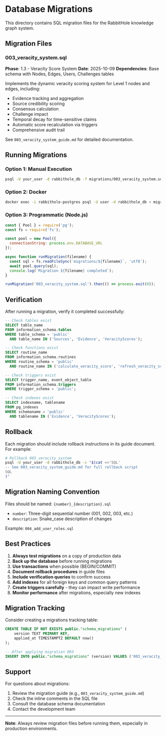 # Database Migrations

This directory contains SQL migration files for the RabbitHole knowledge graph system.

## Migration Files

### 003_veracity_system.sql
**Phase**: 1.3 - Veracity Score System
**Date**: 2025-10-09
**Dependencies**: Base schema with Nodes, Edges, Users, Challenges tables

Implements the dynamic veracity scoring system for Level 1 nodes and edges, including:
- Evidence tracking and aggregation
- Source credibility scoring
- Consensus calculation
- Challenge impact
- Temporal decay for time-sensitive claims
- Automatic score recalculation via triggers
- Comprehensive audit trail

See `003_veracity_system_guide.md` for detailed documentation.

## Running Migrations

### Option 1: Manual Execution
```bash
psql -U your_user -d rabbithole_db -f migrations/003_veracity_system.sql
```

### Option 2: Docker
```bash
docker exec -i rabbithole-postgres psql -U user -d rabbithole_db < migrations/003_veracity_system.sql
```

### Option 3: Programmatic (Node.js)
```javascript
const { Pool } = require('pg');
const fs = require('fs');

const pool = new Pool({
  connectionString: process.env.DATABASE_URL
});

async function runMigration(filename) {
  const sql = fs.readFileSync(`migrations/${filename}`, 'utf8');
  await pool.query(sql);
  console.log(`Migration ${filename} completed`);
}

runMigration('003_veracity_system.sql').then(() => process.exit(0));
```

## Verification

After running a migration, verify it completed successfully:

```sql
-- Check tables exist
SELECT table_name
FROM information_schema.tables
WHERE table_schema = 'public'
  AND table_name IN ('Sources', 'Evidence', 'VeracityScores');

-- Check functions exist
SELECT routine_name
FROM information_schema.routines
WHERE routine_schema = 'public'
  AND routine_name IN ('calculate_veracity_score', 'refresh_veracity_score');

-- Check triggers exist
SELECT trigger_name, event_object_table
FROM information_schema.triggers
WHERE trigger_schema = 'public';

-- Check indexes exist
SELECT indexname, tablename
FROM pg_indexes
WHERE schemaname = 'public'
  AND tablename IN ('Evidence', 'VeracityScores');
```

## Rollback

Each migration should include rollback instructions in its guide document. For example:

```bash
# Rollback 003_veracity_system
psql -U your_user -d rabbithole_db -c "$(cat <<'SQL'
-- See 003_veracity_system_guide.md for full rollback script
SQL
)"
```

## Migration Naming Convention

Files should be named: `{number}_{description}.sql`

- `number`: Three-digit sequential number (001, 002, 003, etc.)
- `description`: Snake_case description of changes

Example: `004_add_user_roles.sql`

## Best Practices

1. **Always test migrations** on a copy of production data
2. **Back up the database** before running migrations
3. **Use transactions** when possible (BEGIN/COMMIT)
4. **Document rollback procedures** in guide files
5. **Include verification queries** to confirm success
6. **Add indexes** for all foreign keys and common query patterns
7. **Create triggers carefully** - they can impact write performance
8. **Monitor performance** after migrations, especially new indexes

## Migration Tracking

Consider creating a migrations tracking table:

```sql
CREATE TABLE IF NOT EXISTS public."schema_migrations" (
    version TEXT PRIMARY KEY,
    applied_at TIMESTAMPTZ DEFAULT now()
);

-- After applying migration 003
INSERT INTO public."schema_migrations" (version) VALUES ('003_veracity_system');
```

## Support

For questions about migrations:
1. Review the migration guide (e.g., `003_veracity_system_guide.md`)
2. Check the inline comments in the SQL file
3. Consult the database schema documentation
4. Contact the development team

---

**Note**: Always review migration files before running them, especially in production environments.
